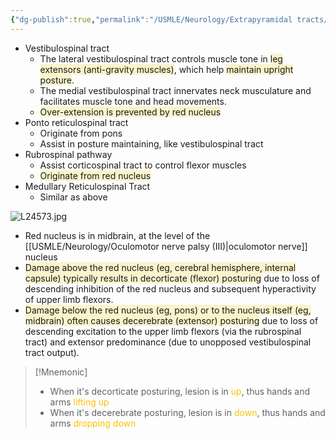 ```yaml
---
{"dg-publish":true,"permalink":"/USMLE/Neurology/Extrapyramidal tracts/"}
---
```


- Vestibulospinal tract
	- The lateral vestibulospinal tract controls muscle tone in <span style="background:rgba(240, 200, 0, 0.2)">leg extensors (anti-gravity muscles)</span>, which help <span style="background:rgba(240, 200, 0, 0.2)">maintain upright posture</span>. 
	- The medial vestibulospinal tract innervates neck musculature and facilitates muscle tone and head movements.
	- <span style="background:rgba(240, 200, 0, 0.2)">Over-extension is prevented by red nucleus</span>
- Ponto reticulospinal tract
	- Originate from pons
	- Assist in posture maintaining, like vestibulospinal tract
- Rubrospinal pathway
	- Assist corticospinal tract to control flexor muscles
	- <span style="background:rgba(240, 200, 0, 0.2)">Originate from red nucleus</span>
- Medullary Reticulospinal Tract
	- Similar as above

![L24573.jpg](/img/user/appendix/L24573.jpg)
- Red nucleus is in midbrain, at the level of the [[USMLE/Neurology/Oculomotor nerve palsy (III)\|oculomotor nerve]] nucleus
- <span style="background:rgba(240, 200, 0, 0.2)">Damage above the red nucleus (eg, cerebral hemisphere, internal capsule) typically results in decorticate (flexor) posturing</span> due to loss of descending inhibition of the red nucleus and subsequent hyperactivity of upper limb flexors.
- <span style="background:rgba(240, 200, 0, 0.2)">Damage below the red nucleus (eg, pons) or to the nucleus itself (eg, midbrain) often causes decerebrate (extensor) posturing</span> due to loss of descending excitation to the upper limb flexors (via the rubrospinal tract) and extensor predominance (due to unopposed vestibulospinal tract output).

>[!Mnemonic] 
>- When it's decorticate posturing, lesion is in <font color="#ffc000">up</font>, thus hands and arms <font color="#ffc000">lifting up</font>
>- When it's decerebrate posturing, lesion is in <font color="#ffc000">down</font>, thus hands and arms <font color="#ffc000">dropping down</font>
